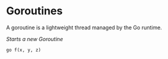 <h1> <b>Goroutines</b> </h1>

A goroutine is a lightweight thread managed by the Go runtime.

<i>Starts a new Goroutine</i>

```go f(x, y, z)```

